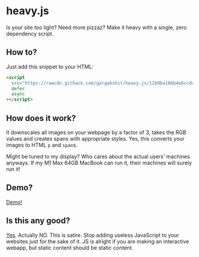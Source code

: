 # heavy.js

Is your site too light? Need more pizzaz?
Make it heavy with a single, zero dependency script.

## How to?

Just add this snippet to your HTML:

```html
<script
  src="https://rawcdn.githack.com/gargakshit/heavy.js/12b9ba166b4e6ccdc98d6dcc8b8fca10840717f3/heavy.js"
  defer
  async
></script>
```

## How does it work?

It downscales all images on your webpage by a factor of 3, takes the RGB values
and creates spans with appropriate styles. Yes, this converts your images to
HTML `p` and `span`s.

Might be tuned to my display? Who cares about the actual users' machines
anyways. If my M1 Max 64GB MacBook can run it, their machines will surely run
it!

## Demo?

[Demo!](https://gargakshit.github.io/heavy.js/demo.html)

## Is this any good?

[Yes](https://news.ycombinator.com/item?id=3067434). Actually NO. This is
satire. Stop adding useless JavaScript to your websites just for the sake of it.
JS is alright if you are making an interactive webapp, but static content
should be static content.
